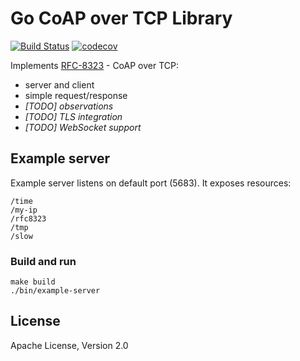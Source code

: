 # Go CoAP over TCP Library

[![Build Status](https://api.travis-ci.org/szymex/go-coap-tcp.svg)](http://travis-ci.org/szymex/go-coap-tcp)
[![codecov](https://codecov.io/gh/szymex/go-coap-tcp/branch/master/graph/badge.svg)](https://codecov.io/gh/szymex/go-coap-tcp)

Implements [RFC-8323](https://tools.ietf.org/html/rfc8323) - CoAP over TCP:
  - server and client
  - simple request/response
  - *[TODO] observations*
  - *[TODO] TLS integration*
  - *[TODO] WebSocket support*


## Example server

Example server listens on default port (5683). It exposes resources:
    
    /time
    /my-ip
    /rfc8323
    /tmp
    /slow
    
### Build and run

    make build
    ./bin/example-server

## License

Apache License, Version 2.0 
